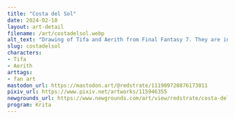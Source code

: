 ```yaml
---
title: "Costa del Sol"
date: 2024-02-10
layout: art-detail
filename: /art/costadelsol.webp
alt_text: "Drawing of Tifa and Aerith from Final Fantasy 7. They are in their Costa del Sol outfits featured in Rebirth. Tifa is standing on the left, with one hand on her hip. Aerith is to our right, and is holding Tifa while holding her other hand towards her mouth. They're standing in the middle of an alley, where a large mountain is barely visible in the daylight."
slug: costadelsol
characters:
- Tifa
- Aerith
arttags:
- fan art
mastodon_url: https://mastodon.art/@redstrate/111909720876173011
pixiv_url: https://www.pixiv.net/artworks/115946355
newgrounds_url: https://www.newgrounds.com/art/view/redstrate/costa-del-sol
program: Krita
---
```

